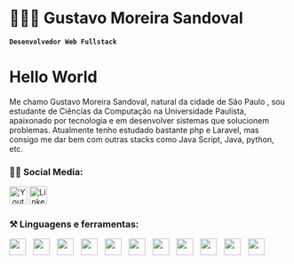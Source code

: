 # 👨🏻‍💻 Gustavo Moreira Sandoval

**`Desenvolvedor Web Fullstack`**
<h1> Hello World </h1>

Me chamo Gustavo Moreira Sandoval, natural da cidade de São Paulo , sou estudante de Ciências da Computação na Universidade Paulista, apaixonado por tecnologia e em desenvolver sistemas que solucionem problemas. Atualmente tenho estudado bastante php e Laravel, mas consigo me dar bem com outras stacks como Java Script, Java, python, etc.

<h3 align="left">🤳🏻 Social Media:</h3>
<p align="left">
  <a align="center" href="https://www.youtube.com/@gustavomsandoval"><img width="32px" alt="Youtube" title="Youtube" src="https://i.imgur.com/qiXu7b2.png"/></a>
  <a align="center" href="https://www.linkedin.com/in/gustavomsandoval/"><img width="32px" alt="LinkedIn" title="LinkedIn" src="https://i.imgur.com/yRpa1dQ.png](https://cdn.jsdelivr.net/gh/devicons/devicon@latest/icons/linkedin/linkedin-original.svg"/></a>
</p>


<h3 align="left">⚒️ Linguagens e ferramentas:</h3>

<img 
align="left"
width="30px"
style="padding-right: 10px;"
src="https://cdn.jsdelivr.net/gh/devicons/devicon@latest/icons/html5/html5-original.svg" />
        
<img 
align="left"
width="30px"
style="padding-right: 10px;"
src="https://cdn.jsdelivr.net/gh/devicons/devicon@latest/icons/css3/css3-original.svg" />


<img
align="left"
width="30px"
style="padding-right: 10px;"
src="https://cdn.jsdelivr.net/gh/devicons/devicon@latest/icons/tailwindcss/tailwindcss-original.svg" />

<img
align="left"
width="30px"
style="padding-right: 10px;"
src="https://cdn.jsdelivr.net/gh/devicons/devicon@latest/icons/bootstrap/bootstrap-original.svg" />
        
                
<img 
align="left"
width="30px"
style="padding-right: 10px;"
src="https://cdn.jsdelivr.net/gh/devicons/devicon@latest/icons/javascript/javascript-original.svg" />

<img 
align="left"
width="30px"
style="padding-right: 10px;"
src="https://cdn.jsdelivr.net/gh/devicons/devicon@latest/icons/react/react-original.svg" />


<img 
align="left"
width="30px"
style="padding-right: 10px;"
src="https://cdn.jsdelivr.net/gh/devicons/devicon@latest/icons/nextjs/nextjs-original.svg" />
        

<img
align="left"
width="30px"
style="padding-right: 10px;"
src="https://cdn.jsdelivr.net/gh/devicons/devicon@latest/icons/php/php-original.svg" />

<img 
align="left"
width="30px"
style="padding-right: 10px;"
src="https://cdn.jsdelivr.net/gh/devicons/devicon@latest/icons/laravel/laravel-original.svg" />
                  


<img
align="left"
width="30px"
style="padding-right: 10px;"
src="https://cdn.jsdelivr.net/gh/devicons/devicon@latest/icons/livewire/livewire-original-wordmark.svg" />
        
<img 
align="left"
width="30px"
style="padding-right: 10px;"
src="https://cdn.jsdelivr.net/gh/devicons/devicon@latest/icons/mysql/mysql-original-wordmark.svg" />
          
